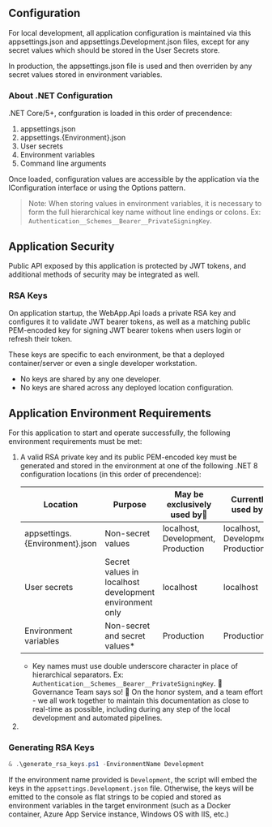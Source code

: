 ﻿## Configuration

For local development, all application configuration is maintained via
this appsettings.json and appsettings.Development.json files, except for
any secret values which should be stored in the User Secrets store.

In production, the appsettings.json file is used and then overriden by any
secret values stored in environment variables. 

### About .NET Configuration

.NET Core/5+, confguration is loaded in this order of precendence:

1. appsettings.json
1. appsettings.{Environment}.json
1. User secrets
1. Environment variables
1. Command line arguments

Once loaded, configuration values are accessible by the application via 
the IConfiguration interface or using the Options pattern. 

> Note: When storing values in environment variables, it is necessary to form the full hierarchical key name without line endings or colons. Ex: `Authentication__Schemes__Bearer__PrivateSigningKey`.

## Application Security

Public API exposed by this application is protected by JWT tokens, and 
additional methods of security may be integrated as well.

### RSA Keys

On application startup, the WebApp.Api loads a private RSA key and configures it to validate JWT bearer tokens, as well as a matching public PEM-encoded key for signing JWT bearer tokens when users login or refresh their token.

These keys are specific to each environment, be that a deployed container/server or even a single developer workstation.
- No keys are shared by any one developer.
- No keys are shared across any deployed location configuration.

## Application Environment Requirements

For this application to start and operate successfully, the following environment requirements must be met:

1. A valid RSA private key and its public PEM-encoded key must be generated and stored in the environment at one of the following .NET 8 configuration locations (in this order of precendence):

	|Location | Purpose | May be exclusively used by<super>👮</super> | Currently used by<super>🤝</super> |
	|-|-|-|-|
	|appsettings.{Environment}.json | Non-secret values | localhost, Development, Production | localhost, Development, Production |
	|User secrets | Secret values in localhost development environment only | localhost | localhost |
	|Environment variables | Non-secret and secret values<super>*</super> | Production | Production |

	* Key names must use double underscore character in place of hierarchical separators. Ex: `Authentication__Schemes__Bearer__PrivateSigningKey`.
	👮 Governance Team says so!
	🤝 On the honor system, and a team effort - we all work together to maintain this documentation as close to real-time as possible, including during any step of the local development and automated pipelines.
1. 

### Generating RSA Keys


```powershell
& .\generate_rsa_keys.ps1 -EnvironmentName Development

```

If the environment name provided is `Development`, the script will embed the keys in the `appsettings.Development.json` file. Otherwise, the keys will be emitted to the console as flat strings to be copied and stored as environment variables in the target environment (such as a Docker container, Azure App Service instance, Windows OS with IIS, etc.)